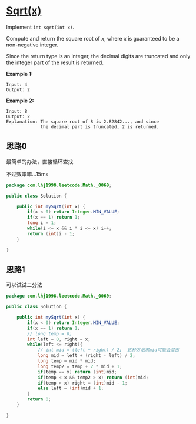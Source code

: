 # [Sqrt(x)](https://leetcode.com/problems/sqrtx/)

Implement `int sqrt(int x)`.

Compute and return the square root of *x*, where *x* is guaranteed to be a non-negative integer.

Since the return type is an integer, the decimal digits are truncated and only the integer part of the result is returned.

**Example 1:**

```
Input: 4
Output: 2
```

**Example 2:**

```
Input: 8
Output: 2
Explanation: The square root of 8 is 2.82842..., and since 
             the decimal part is truncated, 2 is returned.
```

## 思路0

最简单的办法，直接循环查找

不过效率嘛...15ms

```java
package com.lhj1998.leetcode.Math._0069;

public class Solution {

    public int mySqrt(int x) {
        if(x < 0) return Integer.MIN_VALUE;
        if(x == 1) return 1;
        long i = 1;
        while(i <= x && i * i <= x) i++;
        return (int)i - 1;
    }

}

```

## 思路1

可以试试二分法

```java
package com.lhj1998.leetcode.Math._0069;

public class Solution {

    public int mySqrt(int x) {
        if(x < 0) return Integer.MIN_VALUE;
        if(x == 1) return 1;
        // long temp = 0;
        int left = 0, right = x;
        while(left <= right){
            // int mid = (left + right) / 2;  这种方法求mid可能会溢出
            long mid = left + (right - left) / 2;
            long temp = mid * mid;
            long temp2 = temp + 2 * mid + 1;
            if(temp == x) return (int)mid;
            if(temp < x && temp2 > x) return (int)mid;
            if(temp > x) right = (int)mid - 1;
            else left = (int)mid + 1;
        }
        return 0;
    }

}

```


